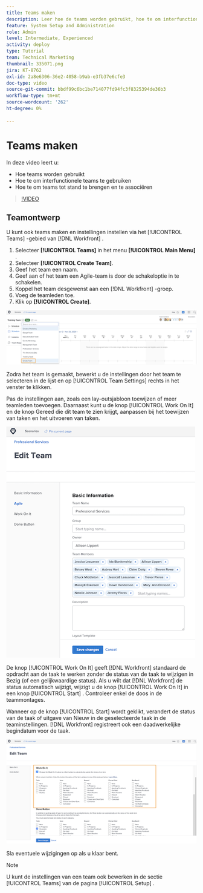 ```yaml
---
title: Teams maken
description: Leer hoe de teams worden gebruikt, hoe te om interfunctionele teams te gebruiken, en hoe te om teams tot stand te brengen helpen gebruikers organiseren en toestemmingen verlenen.
feature: System Setup and Administration
role: Admin
level: Intermediate, Experienced
activity: deploy
type: Tutorial
team: Technical Marketing
thumbnail: 335071.png
jira: KT-8762
exl-id: 2a8e6306-36e2-4058-b9ab-e3fb37e6cfe3
doc-type: video
source-git-commit: bbdf99c6bc1be714077fd94fc3f8325394de36b3
workflow-type: tm+mt
source-wordcount: '262'
ht-degree: 0%

---
```


# Teams maken

In deze video leert u:

* Hoe teams worden gebruikt
* Hoe te om interfunctionele teams te gebruiken
* Hoe te om teams tot stand te brengen en te associëren

>[!VIDEO](https://video.tv.adobe.com/v/335071/?quality=12&learn=on&enablevpops=1)

## Teamontwerp

U kunt ook teams maken en instellingen instellen via het [!UICONTROL Teams] -gebied van [!DNL Workfront] .

1. Selecteer **[!UICONTROL Teams]** in het menu **[!UICONTROL Main Menu]** .
1. Selecteer **[!UICONTROL Create Team]**.
1. Geef het team een naam.
1. Geef aan of het team een Agile-team is door de schakeloptie in te schakelen.
1. Koppel het team desgewenst aan een [!DNL Workfront] -groep.
1. Voeg de teamleden toe.
1. Klik op **[!UICONTROL Create]**.

![ menu van het Team op [!UICONTROL Teams] pagina ](assets/admin-fund-create-team.png)

Zodra het team is gemaakt, bewerkt u de instellingen door het team te selecteren in de lijst en op [!UICONTROL Team Settings] rechts in het venster te klikken.

Pas de instellingen aan, zoals een lay-outsjabloon toewijzen of meer teamleden toevoegen. Daarnaast kunt u de knop [!UICONTROL Work On It] en de knop Gereed die dit team te zien krijgt, aanpassen bij het toewijzen van taken en het uitvoeren van taken.

![[!UICONTROL Edit Team] window ](assets/admin-fund-team-settings.png)

De knop [!UICONTROL Work On It] geeft [!DNL Workfront] standaard de opdracht aan de taak te werken zonder de status van de taak te wijzigen in Bezig (of een gelijkwaardige status). Als u wilt dat [!DNL Workfront] de status automatisch wijzigt, wijzigt u de knop [!UICONTROL Work On It] in een knop [!UICONTROL Start] . Controleer enkel de doos in de teammontages.

Wanneer op de knop [!UICONTROL Start] wordt geklikt, verandert de status van de taak of uitgave van Nieuw in de geselecteerde taak in de teaminstellingen. [!DNL Workfront] registreert ook een daadwerkelijke begindatum voor de taak.

![[!UICONTROL Work On It] sectie van [!UICONTROL Edit Team] window ](assets/admin-fund-start-button-team.png)

Sla eventuele wijzigingen op als u klaar bent.


>[!NOTE]
>
>U kunt de instellingen van een team ook bewerken in de sectie [!UICONTROL Teams] van de pagina [!UICONTROL Setup] .

<!--
learn more URLs
Create a team
Work On It and Done button overview
-->

